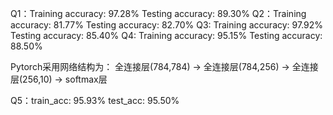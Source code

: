 Q1：Training accuracy: 97.28% Testing accuracy: 89.30%
Q2：Training accuracy: 81.77% Testing accuracy: 82.70%
Q3: Training accuracy: 97.92% Testing accuracy: 85.40%
Q4: Training accuracy: 95.15% Testing accuracy: 88.50%

Pytorch采用网络结构为：
全连接层(784,784) -> 全连接层(784,256) -> 全连接层(256,10) -> softmax层

Q5：train_acc: 95.93% test_acc: 95.50%
